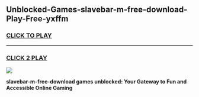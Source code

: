 
## Unblocked-Games-slavebar-m-free-download-Play-Free-yxffm
<h3>
<a href="https://premium76.site?title=slavebar-m-free-download&ref=18A">CLICK TO PLAY</a></h3>
<hr>

<h3>
<a href="https://premium76.site?title=slavebar-m-free-download&ref=18A">CLICK 2 PLAY</a>
  
</h3>

<a href="https://premium76.site?title=slavebar-m-free-download&ref=18A"><img src="https://clearcache.store/games.png"></a>


**slavebar-m-free-download games unblocked: Your Gateway to Fun and Accessible Online Gaming**

